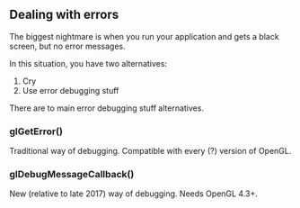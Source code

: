 ## Dealing with errors
The biggest nightmare is when you run your application and gets a black screen, but no error messages.

In this situation, you have two alternatives:
 1. Cry
 2. Use error debugging stuff

There are to main error debugging stuff alternatives.

### glGetError()
Traditional way of debugging. Compatible with every (?) version of OpenGL.

### glDebugMessageCallback()
New (relative to late 2017) way of debugging. Needs OpenGL 4.3+.
